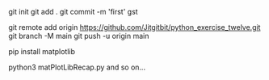 git init
git add .
git commit -m 'first'
gst

git remote add origin https://github.com/Jitgitbit/python_exercise_twelve.git
git branch -M main
git push -u origin main


pip install matplotlib


python3 matPlotLibRecap.py
and so on...